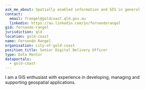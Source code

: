 ```yaml
---
ask_me_about: Spatially enabled information and GIS in general
contact:
  email: frangel@goldcoast.qld.gov.au
  linkedin: https://au.linkedin.com/in/fernandorangel
gid: fernando-rangel
jurisdiction: qld
location: gold-coast
name: Fernando Rangel
organisation: city-of-gold-coast
position_title: Senior Digital Delivery Officer
type: Data Mentor
dataportals:
  - gold-coast
---
```


I am a GIS enthusiast with experience in developing, managing and supporting geospatial applications. 